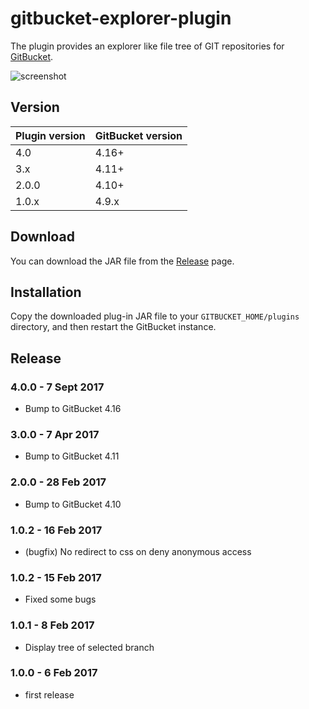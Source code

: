 gitbucket-explorer-plugin
===

The plugin provides an explorer like file tree of GIT repositories for [GitBucket](https://github.com/gitbucket/gitbucket).

![screenshot](screenshot.png)

Version
---

Plugin version|GitBucket version
:---|:---
4.0|4.16+
3.x|4.11+
2.0.0| 4.10+
1.0.x|4.9.x

Download
---

You can download the JAR file from the [Release](https://github.com/tomoki1207/gitbucket-explorer-plugin/releases) page.

Installation
---

Copy the downloaded plug-in JAR file to your `GITBUCKET_HOME/plugins` directory, and then restart the GitBucket instance.

Release
---

### 4.0.0 - 7 Sept 2017
- Bump to GitBucket 4.16

### 3.0.0 - 7 Apr 2017

- Bump to GitBucket 4.11

### 2.0.0 - 28 Feb 2017

- Bump to GitBucket 4.10

### 1.0.2 - 16 Feb 2017

- (bugfix) No redirect to css on deny anonymous access

### 1.0.2 - 15 Feb 2017

- Fixed some bugs

### 1.0.1 - 8 Feb 2017

- Display tree of selected branch

### 1.0.0 - 6 Feb 2017

- first release

